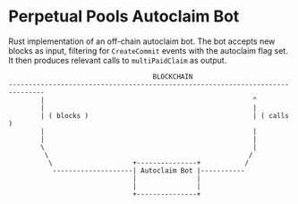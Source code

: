 # Perpetual Pools Autoclaim Bot #

Rust implementation of an off-chain autoclaim bot. The bot accepts new blocks as
input, filtering for `CreateCommit` events with the autoclaim flag set. It then
produces relevant calls to `multiPaidClaim` as output.


```
                                    BLOCKCHAIN
-------------------------------------------------------------------------------
        |                                                    ^
        |                                                    |
        | ( blocks )                                         | ( calls )
        |                                                    |
        |                                                    |
        \                                                    |
         \                                                  /
          \                    +---------------+           /
           --------------------| Autoclaim Bot |-----------
                               |               |
                               |               |
                               +---------------+
```

